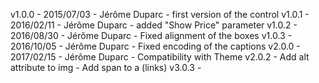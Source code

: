 v1.0.0 - 2015/07/03 - Jérôme Duparc - first version of the control
v1.0.1 - 2016/02/11 - Jérôme Duparc - added "Show Price" parameter
v1.0.2 - 2016/08/30 - Jérôme Duparc - Fixed alignment of the boxes
v1.0.3 - 2016/10/05 - Jérôme Duparc - Fixed encoding of the captions
v2.0.0 - 2017/02/15 - Jérôme Duparc - Compatibility with Theme
v2.0.2 - Add alt attribute to img
       - Add span to a (links)
v3.0.3 - 
